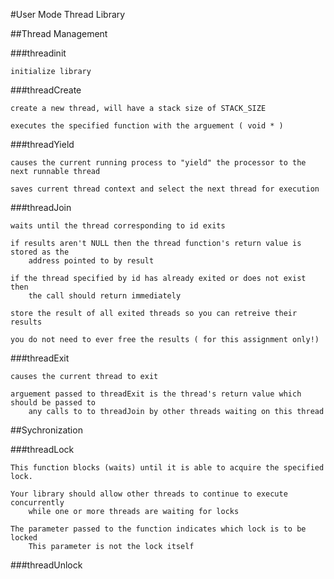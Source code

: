 #User Mode Thread Library

##Thread Management

###threadinit

	initialize library

###threadCreate

	create a new thread, will have a stack size of STACK_SIZE

	executes the specified function with the arguement ( void * )

###threadYield

	causes the current running process to "yield" the processor to the next runnable thread

	saves current thread context and select the next thread for execution
	
###threadJoin

	waits until the thread corresponding to id exits

	if results aren't NULL then the thread function's return value is stored as the 
		address pointed to by result

	if the thread specified by id has already exited or does not exist then
		the call should return immediately

	store the result of all exited threads so you can retreive their results

	you do not need to ever free the results ( for this assignment only!)
 
###threadExit

	causes the current thread to exit
	
	arguement passed to threadExit is the thread's return value which should be passed to
		any calls to to threadJoin by other threads waiting on this thread


##Sychronization

###threadLock
		
	This function blocks (waits) until it is able to acquire the specified lock.
	
	Your library should allow other threads to continue to execute concurrently
		while one or more threads are waiting for locks
		
	The parameter passed to the function indicates which lock is to be locked 
		This parameter is not the lock itself

###threadUnlock

